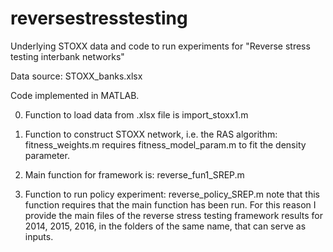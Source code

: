 # reversestresstesting
Underlying STOXX data and code to run experiments for "Reverse stress testing interbank networks"

Data source: STOXX_banks.xlsx

Code implemented in MATLAB.

0. Function to load data from .xlsx file is import_stoxx1.m

1. Function to construct STOXX network, i.e. the RAS algorithm: fitness_weights.m
	requires fitness_model_param.m to fit the density parameter.

2. Main function for framework is: reverse_fun1_SREP.m

3. Function to run policy experiment: reverse_policy_SREP.m 
	note that this function requires that the main function has been run. For this reason I provide the main files of the reverse stress testing framework results for 2014, 2015, 2016, in the folders of the same name, that can serve as inputs.
